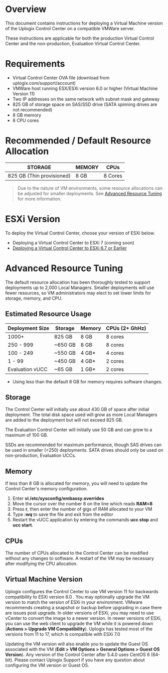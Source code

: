 # Overview
This document contains instructions for deploying a Virtual Machine version of the Uplogix Control Center on a compatible VMWare server.

These instructions are applicable for both the production Virtual Control Center and the non-production, Evaluation Virtual Control Center.

# Requirements
* Virtual Control Center OVA file (download from uplogix.com/support/account)
* VMWare host running ESX/ESXi version 6.0 or higher (Virtual Machine Version 11)
* Two IP addresses on the same network with subnet mask and gateway
* 825 GB of storage space on SAS/SSD drive (SATA spinning drives are not recommended)
* 8 GB memory
* 8 CPU cores

# Recommended / Default Resource Allocation

|STORAGE | MEMORY | CPUs |
|-|-|-|
|825 GB (Thin provisioned)	| 8 GB	| 8 Cores|

> Due to the nature of VM environments, some resource allocations can be adjusted for smaller deployments. See [Advanced Resource Tuning](#advanced-resource-tuning) for more information.

# ESXi Version

To deploy the Virtual Control Center, choose your version of ESXi below.

* Deploying a Virtual Control Center to ESXi 7 (coming soon)
* [Deploying a Virtual Control Center to ESXi 6.7 or Earlier](https://uplogix.com/docs/control-center-user-guide/advanced-features/deploying-vucc-to-esxi6X)

# Advanced Resource Tuning
The default resource allocation has been thoroughly tested to support deployments up to 2,000 Local Managers. Smaller deployments will use fewer resources, so VM administrators may elect to set lower limits for storage, memory, and CPU.

## Estimated Resource Usage
| Deployment Size |	Storage	| Memory	| CPUs (2+ GhHz) |
| - | - | - | - |
| 1000+ |	825 GB	| 8 GB	| 8 cores| 
| 250 - 999	| ~650 GB	| 8 GB	| 8 cores |
| 100 - 249 	| ~550 GB	| 4 GB\*	| 4 cores |
| 1 - 99	| ~450 GB	| 4 GB\*	| 2 cores |
| Evaluation vUCC	| ~65 GB	| 1 GB\* | 2 cores |

* Using less than the default 8 GB for memory requires software changes.

## Storage

The Control Center will initially use about 430 GB of space after initial deployment. The total disk space used will grow as more Local Managers are added to the deployment but will not exceed 825 GB.

The Evaluation Control Center will initially use 50 GB and can grow to a maximum of 100 GB.

SSDs are recommended for maximum performance, though SAS drives can be used in smaller (<250) deployments. SATA drives should only be used on non-production, Evaluation UCCs.

## Memory

If less than 8 GB is allocated for memory, you will need to update the Control Center's memory configuration.

1. 	Enter **vi /etc/sysconfig/embassy.overrides**
2. 	Move the cursor over the number 8 on the line which reads **RAM=8**
3. 	Press **r**, then enter the number of gigs of RAM allocated to your VM
4. 	Type **:wq** to save the file and exit from the editor
5. 	Restart the vUCC application by entering the commands **ucc stop** and **ucc start**.

## CPUs
The number of CPUs allocated to the Control Center can be modified without any changes to software. A restart of the VM may be necessary after modifying the CPU allocation.

## Virtual Machine Version

Uplogix configures the Control Center to use VM version 11  for backwards compatibility to ESXi version 6.0 . You may optionally upgrade the VM version to match the version of ESXi in your environment. VMware recommends creating a snapshot or backup before upgrading in case there are issues post upgrade. In older versions of ESXi, you may need to use vCenter to convert the image to a newer version. In newer versions of ESXi, you can use the web client to upgrade the VM while it is powered down (**Actions > Upgrade VM Compatibility**). Uplogix has tested most of the versions from 11 to 17, which is compatible with  ESXi 7.0 

Updating the VM version will also enable you to update the Guest OS associated with the VM (**Edit > VM Options > General Options > Guest OS Version**). Any version of the Control Center after 5.4.0 uses CentOS 6 (64-bit).
Please contact Uplogix Support if you have any question about configuring the VM version or Guest OS.
